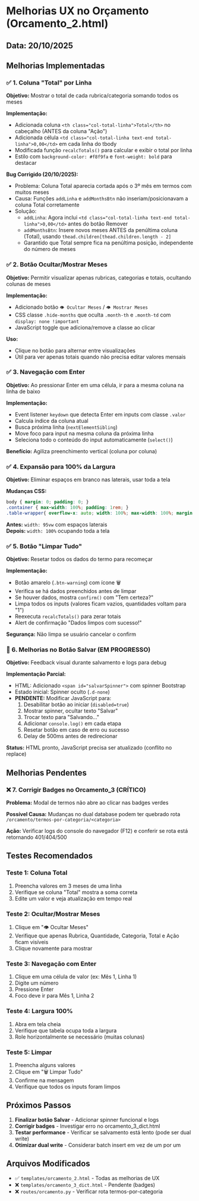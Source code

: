 # Melhorias UX no Orçamento (Orcamento_2.html)

## Data: 20/10/2025

## Melhorias Implementadas

### ✅ 1. Coluna "Total" por Linha
**Objetivo:** Mostrar o total de cada rubrica/categoria somando todos os meses

**Implementação:**
- Adicionada coluna `<th class="col-total-linha">Total</th>` no cabeçalho (ANTES da coluna "Ação")
- Adicionada célula `<td class="col-total-linha text-end total-linha">0,00</td>` em cada linha do tbody
- Modificada função `recalcTotals()` para calcular e exibir o total por linha
- Estilo com `background-color: #f8f9fa` e `font-weight: bold` para destacar

**Bug Corrigido (20/10/2025):**
- Problema: Coluna Total aparecia cortada após o 3º mês em termos com muitos meses
- Causa: Funções `addLinha` e `addMonthsBtn` não inseriam/posicionavam a coluna Total corretamente
- Solução:
  * `addLinha`: Agora inclui `<td class="col-total-linha text-end total-linha">0,00</td>` antes do botão Remover
  * `addMonthsBtn`: Insere novos meses ANTES da penúltima coluna (Total), usando `thead.children[thead.children.length - 2]`
  * Garantido que Total sempre fica na penúltima posição, independente do número de meses

### ✅ 2. Botão Ocultar/Mostrar Meses
**Objetivo:** Permitir visualizar apenas rubricas, categorias e totais, ocultando colunas de meses

**Implementação:**
- Adicionado botão `👁️ Ocultar Meses` / `👁️ Mostrar Meses`
- CSS classe `.hide-months` que oculta `.month-th` e `.month-td` com `display: none !important`
- JavaScript toggle que adiciona/remove a classe ao clicar

**Uso:**
- Clique no botão para alternar entre visualizações
- Útil para ver apenas totais quando não precisa editar valores mensais

### ✅ 3. Navegação com Enter
**Objetivo:** Ao pressionar Enter em uma célula, ir para a mesma coluna na linha de baixo

**Implementação:**
- Event listener `keydown` que detecta Enter em inputs com classe `.valor`
- Calcula índice da coluna atual
- Busca próxima linha (`nextElementSibling`)
- Move foco para input na mesma coluna da próxima linha
- Seleciona todo o conteúdo do input automaticamente (`select()`)

**Benefício:** Agiliza preenchimento vertical (coluna por coluna)

### ✅ 4. Expansão para 100% da Largura
**Objetivo:** Eliminar espaços em branco nas laterais, usar toda a tela

**Mudanças CSS:**
```css
body { margin: 0; padding: 0; }
.container { max-width: 100%; padding: 1rem; }
.table-wrapper{ overflow-x: auto; width: 100%; max-width: 100%; margin: 0; }
```

**Antes:** `width: 95vw` com espaços laterais  
**Depois:** `width: 100%` ocupando toda a tela

### ✅ 5. Botão "Limpar Tudo"
**Objetivo:** Resetar todos os dados do termo para recomeçar

**Implementação:**
- Botão amarelo (`.btn-warning`) com ícone 🗑️
- Verifica se há dados preenchidos antes de limpar
- Se houver dados, mostra `confirm()` com "Tem certeza?"
- Limpa todos os inputs (valores ficam vazios, quantidades voltam para "1")
- Reexecuta `recalcTotals()` para zerar totais
- Alert de confirmação "Dados limpos com sucesso!"

**Segurança:** Não limpa se usuário cancelar o confirm

### 🔄 6. Melhorias no Botão Salvar (EM PROGRESSO)
**Objetivo:** Feedback visual durante salvamento e logs para debug

**Implementação Parcial:**
- HTML: Adicionado `<span id="salvarSpinner">` com spinner Bootstrap
- Estado inicial: Spinner oculto (`.d-none`)
- **PENDENTE:** Modificar JavaScript para:
  1. Desabilitar botão ao iniciar (`disabled=true`)
  2. Mostrar spinner, ocultar texto "Salvar"
  3. Trocar texto para "Salvando..."
  4. Adicionar `console.log()` em cada etapa
  5. Resetar botão em caso de erro ou sucesso
  6. Delay de 500ms antes de redirecionar

**Status:** HTML pronto, JavaScript precisa ser atualizado (conflito no replace)

## Melhorias Pendentes

### ❌ 7. Corrigir Badges no Orcamento_3 (CRÍTICO)
**Problema:** Modal de termos não abre ao clicar nas badges verdes

**Possível Causa:** Mudanças no dual database podem ter quebrado rota `/orcamento/termos-por-categoria/<categoria>`

**Ação:** Verificar logs do console do navegador (F12) e conferir se rota está retornando 401/404/500

## Testes Recomendados

### Teste 1: Coluna Total
1. Preencha valores em 3 meses de uma linha
2. Verifique se coluna "Total" mostra a soma correta
3. Edite um valor e veja atualização em tempo real

### Teste 2: Ocultar/Mostrar Meses
1. Clique em "👁️ Ocultar Meses"
2. Verifique que apenas Rubrica, Quantidade, Categoria, Total e Ação ficam visíveis
3. Clique novamente para mostrar

### Teste 3: Navegação com Enter
1. Clique em uma célula de valor (ex: Mês 1, Linha 1)
2. Digite um número
3. Pressione Enter
4. Foco deve ir para Mês 1, Linha 2

### Teste 4: Largura 100%
1. Abra em tela cheia
2. Verifique que tabela ocupa toda a largura
3. Role horizontalmente se necessário (muitas colunas)

### Teste 5: Limpar
1. Preencha alguns valores
2. Clique em "🗑️ Limpar Tudo"
3. Confirme na mensagem
4. Verifique que todos os inputs foram limpos

## Próximos Passos

1. **Finalizar botão Salvar** - Adicionar spinner funcional e logs
2. **Corrigir badges** - Investigar erro no orcamento_3_dict.html
3. **Testar performance** - Verificar se salvamento está lento (pode ser dual write)
4. **Otimizar dual write** - Considerar batch insert em vez de um por um

## Arquivos Modificados

- ✅ `templates/orcamento_2.html` - Todas as melhorias de UX
- ❌ `templates/orcamento_3_dict.html` - Pendente (badges)
- ❌ `routes/orcamento.py` - Verificar rota termos-por-categoria
